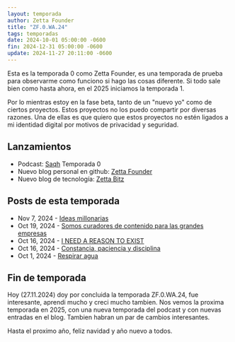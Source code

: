 ```yaml
---
layout: temporada
author: Zetta Founder
title: "ZF.0.WA.24"
tags: temporadas
date: 2024-10-01 05:00:00 -0600
fin: 2024-12-31 05:00:00 -0600
update: 2024-11-27 20:11:00 -0600
---
```


Esta es la temporada 0 como Zetta Founder, es una temporada de prueba para observarme como funciono si hago las cosas diferente. Si todo sale bien como hasta ahora, en el 2025 iniciamos la temporada 1.

Por lo mientras estoy en la fase beta, tanto de un "nuevo yo" como de ciertos proyectos. Estos proyectos no los puedo compartir por diversas razones. Una de ellas es que quiero que estos proyectos no estén ligados a mi identidad digital por motivos de privacidad y seguridad.

## Lanzamientos

- Podcast: <a target="_blank" href="https://saqh.lepodca.st">Saqh</a> Temporada 0
- Nuevo blog personal en github: [Zetta Founder](https://zettafounder.github.io/)
- Nuevo blog de tecnología: <a target="_blank" href="https://zettafounder.github.io/zettabitz/">Zetta Bitz</a>

## Posts de esta temporada

- Nov 7, 2024 - [Ideas millonarias](https://zettafounder.github.io/2024/11/07/ideas-millonarias.html)
- Oct 19, 2024 - [Somos curadores de contenido para las grandes empresas](https://zettafounder.github.io/2024/10/19/somos-curadores-de-contenido-para-las-grandes-empresas.html)
- Oct 16, 2024 - [I NEED A REASON TO EXIST](https://zettafounder.github.io/2024/10/16/i-need-a-reason-to-exist.html)
- Oct 16, 2024 - [Constancia, paciencia y disciplina](https://zettafounder.github.io/2024/10/16/constancia-paciencia-disciplina.html)
- Oct 1, 2024 - [Respirar agua](https://zettafounder.github.io/2024/10/01/respirar-agua.html)

## Fin de temporada

Hoy (27.11.2024) doy por concluida la temporada ZF.0.WA.24, fue interesante, aprendi mucho y creci mucho tambien. Nos vemos la proxima temporada en 2025, con una nueva temporada del podcast y con nuevas entradas en el blog. Tambien habran un par de cambios interesantes.

Hasta el proximo año, feliz navidad y año nuevo a todos.